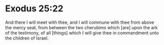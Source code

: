 # Exodus 25:22

And there I will meet with thee, and I will commune with thee from above the mercy seat, from between the two cherubims which [are] upon the ark of the testimony, of all [things] which I will give thee in commandment unto the children of Israel.